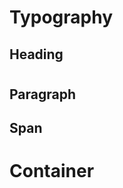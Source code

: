 # Typography

## Heading

<h1></h1>
<h2></h2>
<h3></h3>
<h4></h4>
<h5></h5>
<h6></h6>

## Paragraph

<p></p>

## Span

<span></span>

# Container

<div></div>
